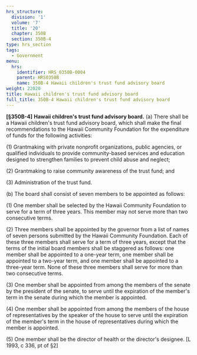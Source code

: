 ```yaml
---
hrs_structure:
  division: '1'
  volume: '7'
  title: '20'
  chapter: 350B
  section: 350B-4
type: hrs_section
tags:
  - Government
menu:
  hrs:
    identifier: HRS_0350B-0004
    parent: HRS0350B
    name: 350B-4 Hawaii children's trust fund advisory board
weight: 22020
title: Hawaii children's trust fund advisory board
full_title: 350B-4 Hawaii children's trust fund advisory board
---
```

**[§350B-4]** **Hawaii children's trust fund advisory board.** (a) There shall be a Hawaii children's trust fund advisory board, which shall make the final recommendations to the Hawaii Community Foundation for the expenditure of funds for the following activities:

(1) Grantmaking with private nonprofit organizations, public agencies, or qualified individuals to provide community-based services and education designed to strengthen families to prevent child abuse and neglect;

(2) Grantmaking to raise community awareness of the trust fund; and

(3) Administration of the trust fund.

(b) The board shall consist of seven members to be appointed as follows:

(1) One member shall be selected by the Hawaii Community Foundation to serve for a term of three years. This member may not serve more than two consecutive terms.

(2) Three members shall be appointed by the governor from a list of names of seven persons submitted by the Hawaii Community Foundation. Each of these three members shall serve for a term of three years, except that the terms of the initial board members shall be staggered as follows: one member shall be appointed to a one-year term, one member shall be appointed to a two-year term, and one member shall be appointed to a three-year term. None of these three members shall serve for more than two consecutive terms.

(3) One member shall be appointed from among the members of the senate by the president of the senate, to serve until the expiration of the member's term in the senate during which the member is appointed.

(4) One member shall be appointed from among the members of the house of representatives by the speaker of the house to serve until the expiration of the member's term in the house of representatives during which the member is appointed.

(5) One member shall be the director of health or the director's designee. [L 1993, c 336, pt of §2]